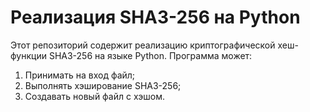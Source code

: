 # Реализация SHA3-256 на Python
Этот репозиторий содержит реализацию криптографической хеш-функции SHA3-256 на языке Python. Программа может:
1)	Принимать на вход файл;
2)	Выполнять хэширование SHA3-256;
3)	Создавать новый файл с хэшом.
